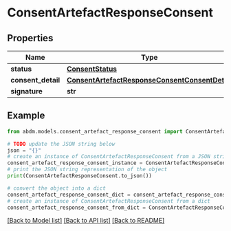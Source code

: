# ConsentArtefactResponseConsent


## Properties

Name | Type | Description | Notes
------------ | ------------- | ------------- | -------------
**status** | [**ConsentStatus**](ConsentStatus.md) |  | 
**consent_detail** | [**ConsentArtefactResponseConsentConsentDetail**](ConsentArtefactResponseConsentConsentDetail.md) |  | 
**signature** | **str** |  | 

## Example

```python
from abdm.models.consent_artefact_response_consent import ConsentArtefactResponseConsent

# TODO update the JSON string below
json = "{}"
# create an instance of ConsentArtefactResponseConsent from a JSON string
consent_artefact_response_consent_instance = ConsentArtefactResponseConsent.from_json(json)
# print the JSON string representation of the object
print(ConsentArtefactResponseConsent.to_json())

# convert the object into a dict
consent_artefact_response_consent_dict = consent_artefact_response_consent_instance.to_dict()
# create an instance of ConsentArtefactResponseConsent from a dict
consent_artefact_response_consent_from_dict = ConsentArtefactResponseConsent.from_dict(consent_artefact_response_consent_dict)
```
[[Back to Model list]](../README.md#documentation-for-models) [[Back to API list]](../README.md#documentation-for-api-endpoints) [[Back to README]](../README.md)


